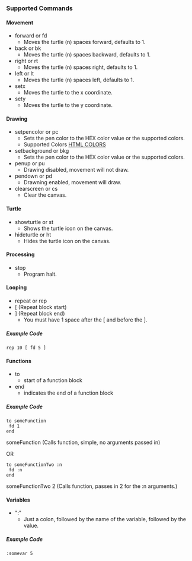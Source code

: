 ### Supported Commands

#### Movement
* forward or fd
    - Moves the turtle (n) spaces forward, defaults to 1.
* back or bk 
    - Moves the turtle (n) spaces backward, defaults to 1.
* right or rt 
    - Moves the turtle (n) spaces right, defaults to 1.
* left or lt 
    - Moves the turtle (n) spaces left, defaults to 1.
* setx
    - Moves the turtle to the x coordinate.
* sety
    - Moves the turtle to the y coordinate.

#### Drawing
* setpencolor or pc
    - Sets the pen color to the HEX color value or the supported colors.
    - Supported Colors [HTML COLORS](http://www.computerhope.com/htmcolor.htm)
* setbackground or bkg
    - Sets the pen color to the HEX color value or the supported colors.
* penup or pu
    - Drawing disabled, movement will not draw. 
* pendown or pd
    - Drawning enabled, movement will draw.
* clearscreen or cs
    - Clear the canvas.

#### Turtle
* showturtle or st
    - Shows the turtle icon on the canvas.
* hideturtle or ht
    - Hides the turtle icon on the canvas.

#### Processing ####
* stop
    - Program halt.

#### Looping
* repeat or rep
* [  (Repeat block start)
* ] (Repeat block end) 
    - You must have 1 space after the [ and before the ]. 

##### Example Code

    rep 10 [ fd 5 ] 

#### Functions
* to
    - start of a function block
* end 
    - indicates the end of a function block

##### Example Code

    to someFunction 
     fd 1
    end

someFunction
(Calls function, simple, no arguments passed in)

OR

    to someFunctionTwo :n
     fd :n
    end

someFunctionTwo 2
(Calls function, passes in 2 for the :n arguments.)

#### Variables
* ":"
    - Just a colon, followed by the name of the variable, followed by the value.

##### Example Code

    :somevar 5

